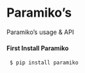 # Paramiko’s 
Paramiko’s usage & API 

#### First Install Paramiko

```http
 $ pip install paramiko
```
